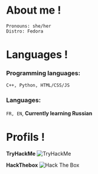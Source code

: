 # About me ! 
```
Pronouns: she/her 
Distro: Fedora
 ```

# Languages !

### Programming languages:
`C++, Python, HTML/CSS/JS`

### Languages:
`FR, EN`,
**Currently learning Russian**

# Profils !

**TryHackMe**
<img src="https://tryhackme-badges.s3.amazonaws.com/n3k0girl.png" alt="TryHackMe">

**HackThebox**
<img src="http://www.hackthebox.eu/badge/image/530691" alt="Hack The Box">

